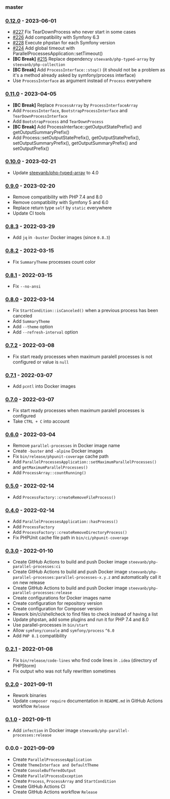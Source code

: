 ### master

### [0.12.0](../../compare/0.11.0...0.12.0) - 2023-06-01

- [#227](https://github.com/steevanb/php-parallel-processes/issues/227) Fix TearDownProcess who never start in some cases
- [#226](https://github.com/steevanb/php-parallel-processes/issues/226) Add compatibility with Symfony 6.3
- [#228](https://github.com/steevanb/php-parallel-processes/issues/228) Execute phpstan for each Symfony version
- [#224](https://github.com/steevanb/php-parallel-processes/issues/224) Add global timeout with ParallelProcessesApplication::setTimeout()
- **[BC Break]** [#215](https://github.com/steevanb/php-parallel-processes/issues/215) Replace dependency `steevanb/php-typed-array` by `steevanb/php-collection`
- **[BC Break]** Add `ProcessInterface::stop()` (it should not be a problem as it's a method already asked by symfony/process interface)
- Use `ProcessInterface` as argument instead of `Process` everywhere

### [0.11.0](../../compare/0.10.0...0.11.0) - 2023-04-05

- **[BC Break]** Replace `ProcessArray` by `ProcessInterfaceArray`
- Add `ProcessInterface`, `BootstrapProcessInterface` and `TearDownProcessInterface`
- Add `BootstrapProcess` and `TearDownProcess`
- **[BC Break]** Add ProcessInterface::getOutputStatePrefix() and getOutputSummaryPrefix()
- Add Process::setOutputStatePrefix(), getOutputStatePrefix(), setOutputSummaryPrefix(), getOutputSummaryPrefix() and setOutputPrefix()

### [0.10.0](../../compare/0.9.0...0.10.0) - 2023-02-21

- Update [steevanb/php-typed-array](https://github.com/steevanb/php-typed-array) to 4.0

### [0.9.0](../../compare/0.8.3...0.9.0) - 2023-02-20

- Remove compatibility with PHP 7.4 and 8.0
- Remove compatibility with Symfony 5 and 6.0
- Replace return type `self` by `static` everywhere
- Update CI tools

### [0.8.3](../../compare/0.8.2...0.8.3) - 2022-03-29

- Add `jq` in `-buster` Docker images (since `0.8.3`)

### [0.8.2](../../compare/0.8.1...0.8.2) - 2022-03-15

- Fix `SummaryTheme` processes count color

### [0.8.1](../../compare/0.8.0...0.8.1) - 2022-03-15

- Fix `--no-ansi`

### [0.8.0](../../compare/0.7.2...0.8.0) - 2022-03-14

- Fix `StartCondition::isCanceled()` when a previous process has been canceled
- Add `SummaryTheme`
- Add `--theme` option
- Add `--refresh-interval` option

### [0.7.2](../../compare/0.7.1...0.7.2) - 2022-03-08

- Fix start ready processes when maximum paralell processes is not configured or value is `null`

### [0.7.1](../../compare/0.7.0...0.7.1) - 2022-03-07

- Add `pcntl` into Docker images

### [0.7.0](../../compare/0.6.0...0.7.0) - 2022-03-07

- Fix start ready processes when maximum paralell processes is configured
- Take `CTRL + C` into account

### [0.6.0](../../compare/0.5.0...0.6.0) - 2022-03-04

- Remove `parallel-processes` in Docker image name
- Create `-buster` and `-alpine` Docker images
- Fix `bin/release/phpunit-coverage` cache path
- Add `ParallelProcessesApplication::setMaximumParallelProcesses()` and `getMaximumParallelProcesses()`
- Add `ProcessArray::countRunning()`

### [0.5.0](../../compare/0.4.0...0.5.0) - 2022-02-14

- Add `ProcessFactory::createRemoveFileProcess()`

### [0.4.0](../../compare/0.3.0...0.4.0) - 2022-02-14

- Add `ParallelProcessesApplication::hasProcess()`
- Add `ProcessFactory`
- Add `ProcessFactory::createRemoveDirectoryProcess()`
- Fix PHPUnit cache file path in `bin/ci/phpunit-coverage`

### [0.3.0](../../compare/0.2.1...0.3.0) - 2022-01-10

- Create GitHub Actions to build and push Docker image `steevanb/php-parallel-processes:ci`
- Create GitHub Actions to build and push Docker image `steevanb/php-parallel-processes:parallel-processes-x.y.z` and automatically call it on new release
- Create GitHub Actions to build and push Docker image `steevanb/php-parallel-processes:release`
- Create configurations for Docker images name
- Create configuration for repository version
- Create configuration for Composer version
- Rework bin/ci/shellcheck to find files to check instead of having a list
- Update phpstan, add some plugins and run it for PHP 7.4 and 8.0
- Use parallel-processes in `bin/start`
- Allow `symfony/console` and `symfony/process` `^6.0`
- Add `PHP 8.1` compatibility

### [0.2.1](../../compare/0.2.0...0.2.1) - 2022-01-08

- Fix `bin/release/code-lines` who find code lines in `.idea` (directory of PHPStorm)
- Fix output who was not fully rewritten sometimes

### [0.2.0](../../compare/0.1.0...0.2.0) - 2021-09-11

- Rework binaries
- Update `composer require` documentation in `README.md` in GitHub Actions workflow `Release`

### [0.1.0](../../compare/0.0.0...0.1.0) - 2021-09-11

- Add `infection` in Docker image `steevanb/php-parallel-processes:release`

### 0.0.0 - 2021-09-09

- Create `ParallelProcessesApplication`
- Create `ThemeInterface and DefaultTheme`
- Create `ConsoleBufferedOutput`
- Create `ParallelProcessException`
- Create `Process`, `ProcessArray` and `StartCondition`
- Create GitHub Actions CI
- Create GitHub Actions workflow `Release`
